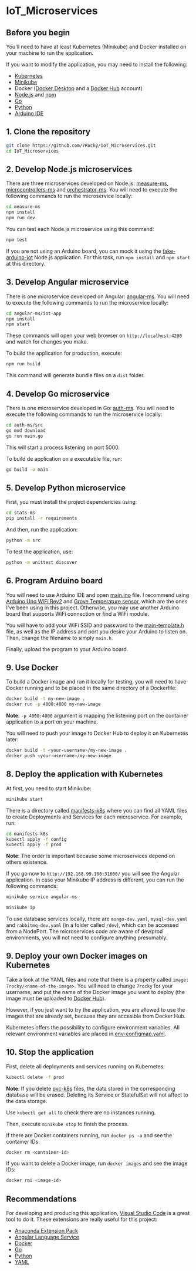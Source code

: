 # IoT_Microservices

## Before you begin

You'll need to have at least Kubernetes (Minikube) and Docker installed on your machine to run the application.

If you want to modify the application, you may need to install the following:

* [Kubernetes](https://kubernetes.io/docs/tasks/tools/install-kubectl/)
* [Minikube](https://kubernetes.io/docs/tasks/tools/install-minikube/)
* Docker ([Docker Desktop](https://www.docker.com/products/docker-desktop) and a [Docker Hub](https://hub.docker.com) account)
* [Node.js](https://nodejs.org/en/download/) and [npm](https://www.npmjs.com/get-npm)
* [Go](https://golang.org/dl/)
* [Python](https://www.python.org/downloads/)
* [Arduino IDE](https://www.arduino.cc/en/main/software)

## 1. Clone the repository

```bash
git clone https://github.com/7Rocky/IoT_Microservices.git
cd IoT_Microservices
```

## 2. Develop Node.js microservices

There are three microservices developed on Node.js: [measure-ms](https://github.com/7Rocky/IoT_Microservices/tree/master/measure-ms), [microcontrollers-ms](https://github.com/7Rocky/IoT_Microservices/tree/master/microcontrollers-ms) and [orchestrator-ms](https://github.com/7Rocky/IoT_Microservices/tree/master/orchestrator-ms). You will need to execute the following commands to run the microservice locally:

```bash
cd measure-ms
npm install
npm run dev
```

You can test each Node.js microservice using this command:

```bash
npm test
```

If you are not using an Arduino board, you can mock it using the [fake-arduino-iot](https://github.com/7Rocky/IoT_Microservices/tree/master/fake-arduino-iot) Node.js application. For this task, run `npm install` and `npm start` at this directory.

## 3. Develop Angular microservice

There is one microservice developed on Angular: [angular-ms](https://github.com/7Rocky/IoT_Microservices/tree/master/angular-ms). You will need to execute the following commands to run the microservice locally:

```bash
cd angular-ms/iot-app
npm install
npm start
```

These commands will open your web browser on `http://localhost:4200` and watch for changes you make.

To build the application for production, execute:

```bash
npm run build
```

This command will generate bundle files on a `dist` folder.

## 4. Develop Go microservice

There is one microservice developed in Go: [auth-ms](https://github.com/7Rocky/IoT_Microservices/tree/master/auth-ms). You will need to execute the following commands to run the microservice locally:

```bash
cd auth-ms/src
go mod download
go run main.go
```

This will start a process listening on port 5000.

To build de application on a executable file, run:

```bash
go build -o main
```

## 5. Develop Python microservice

First, you must install the project dependencies using:

```bash
cd stats-ms
pip install -r requirements
```

And then, run the application:

```bash
python -m src
```

To test the application, use:

```bash
python -m unittest discover
```

## 6. Program Arduino board

You will need to use Arduino IDE and open [main.ino](https://github.com/7Rocky/IoT_Microservices/tree/master/arduino-iot/main/main.ino) file. I recommend using [Arduino Uno WiFi Rev2](https://store.arduino.cc/arduino-uno-wifi-rev2) and [Grove Temperature sensor](https://store.arduino.cc/grove-temperature-sensor), which are the ones I've been using in this project. Otherwise, you may use another Arduino board that supports WiFi connection or find a WiFi module.

You will have to add your WiFi SSID and password to the [main-template.h](https://github.com/7Rocky/IoT_Microservices/tree/master/arduino-iot/main/main-template.h) file, as well as the IP address and port you desire your Arduino to listen on. Then, change the filename to simply `main.h`.

Finally, upload the program to your Arduino board.

## 9. Use Docker

To build a Docker image and run it locally for testing, you will need to have Docker running and to be placed in the same directory of a Dockerfile:

```bash
docker build -t my-new-image .
docker run -p 4000:4000 my-new-image
```

**Note**: `-p 4000:4000` argument is mapping the listening port on the container application to a port on your machine.

You will need to push your image to Docker Hub to deploy it on Kubernetes later:

```bash
docker build -t <your-username>/my-new-image .
docker push <your-username>/my-new-image
```

## 8. Deploy the application with Kubernetes

At first, you need to start Minikube:

```bash
minikube start
```

There is a directory called [manifests-k8s](https://github.com/7Rocky/IoT_Microservices/tree/master/manifests-k8s) where you can find all YAML files to create Deployments and Services for each microservice. For example, run:

```bash
cd manifests-k8s
kubectl apply -f config
kubectl apply -f prod
```

**Note**: The order is important because some microservices depend on others existence.

If you go now to `http://192.168.99.100:31600/` you will see the Angular application. In case your Minikube IP address is different, you can run the following commands:

```bash
minikube service angular-ms
```

```bash
minikube ip
```

To use database services locally, there are `mongo-dev.yaml`, `mysql-dev.yaml` and `rabbitmq-dev.yaml` (in a folder called `/dev`), which can be accessed from a NodePort. The microservices code are aware of dev/prod environments, you will not need to configure anything presumably.

## 9. Deploy your own Docker images on Kubernetes

Take a look at the YAML files and note that there is a property called `image: 7rocky/<name-of-the-image>`. You will need to change `7rocky` for your username, and put the name of the Docker image you want to deploy (the image must be uploaded to [Docker Hub](https://hub.docker.com)).

However, if you just want to try the application, you are allowed to use the images that are already set, because they are accesible from Docker Hub.

Kubernetes offers the possibility to configure environment variables. All relevant environment variables are placed in [env-configmap.yaml](https://github.com/7Rocky/IoT_Microservices/tree/master/manifests-k8s/config/env-configmap.yaml).

## 10. Stop the application

First, delete all deployments and services running on Kubernetes:

```bash
kubectl delete -f prod
```

**Note**: If you delete [pvc-k8s](https://github.com/7Rocky/IoT_Microservices/tree/master/manifests-k8s/config/pvc-k8s) files, the data stored in the corresponding database will be erased. Deleting its Service or StatefulSet will not affect to the data storage.

Use `kubectl get all` to check there are no instances running.

Then, execute `minikube stop` to finish the process.

If there are Docker containers running, run `docker ps -a` and see the container IDs:

```bash
docker rm <container-id>
```

If you want to delete a Docker image, run `docker images` and see the image IDs:

```bash
docker rmi <image-id>
```

## Recommendations

For developing and producing this application, [Visual Studio Code](https://code.visualstudio.com) is a great tool to do it. These extensions are really useful for this project:

* [Anaconda Extension Pack](https://marketplace.visualstudio.com/items?itemName=ms-python.anaconda-extension-pack)
* [Angular Language Service](https://marketplace.visualstudio.com/items?itemName=Angular.ng-template)
* [Docker](https://marketplace.visualstudio.com/items?itemName=ms-azuretools.vscode-docker)
* [Go](https://marketplace.visualstudio.com/items?itemName=ms-vscode.Go)
* [Python](https://marketplace.visualstudio.com/items?itemName=ms-python.python)
* [YAML](https://marketplace.visualstudio.com/items?itemName=redhat.vscode-yaml)
